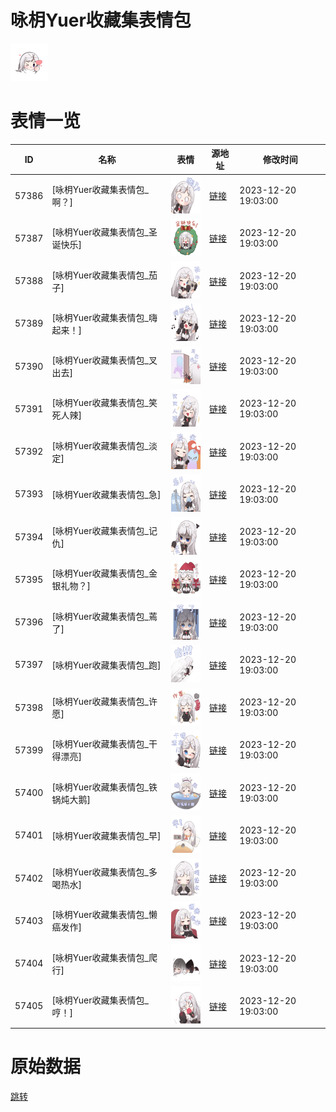 # 咏枂Yuer收藏集表情包

<img src="./cover.png" height="60" alt="cover" />

# 表情一览

|ID|名称|表情|源地址|修改时间|
|----|----|----|----|----|
|57386|[咏枂Yuer收藏集表情包_啊？]|<img src="./pic/057386_%5B咏枂Yuer收藏集表情包_啊？%5D.png" height="60" alt="啊？"/>|[链接](https://i0.hdslb.com/bfs/garb/b6b5284944827eb40887059f376f873a18ea99ce.png)|2023-12-20 19:03:00|
|57387|[咏枂Yuer收藏集表情包_圣诞快乐]|<img src="./pic/057387_%5B咏枂Yuer收藏集表情包_圣诞快乐%5D.png" height="60" alt="圣诞快乐"/>|[链接](https://i0.hdslb.com/bfs/garb/9b9cdbca3f49bdea77de2aadce9126e50df34214.png)|2023-12-20 19:03:00|
|57388|[咏枂Yuer收藏集表情包_茄子]|<img src="./pic/057388_%5B咏枂Yuer收藏集表情包_茄子%5D.png" height="60" alt="茄子"/>|[链接](https://i0.hdslb.com/bfs/garb/3a98aab0c170f35f771afdf6f63c3a0ab4d49e4f.png)|2023-12-20 19:03:00|
|57389|[咏枂Yuer收藏集表情包_嗨起来！]|<img src="./pic/057389_%5B咏枂Yuer收藏集表情包_嗨起来！%5D.png" height="60" alt="嗨起来！"/>|[链接](https://i0.hdslb.com/bfs/garb/ecf78673eec53db7490808cb9b458f0d9840d1d3.png)|2023-12-20 19:03:00|
|57390|[咏枂Yuer收藏集表情包_叉出去]|<img src="./pic/057390_%5B咏枂Yuer收藏集表情包_叉出去%5D.png" height="60" alt="叉出去"/>|[链接](https://i0.hdslb.com/bfs/garb/6cf3231395d1223a0f855b4a93b530c02f0e56d5.png)|2023-12-20 19:03:00|
|57391|[咏枂Yuer收藏集表情包_笑死人辣]|<img src="./pic/057391_%5B咏枂Yuer收藏集表情包_笑死人辣%5D.png" height="60" alt="笑死人辣"/>|[链接](https://i0.hdslb.com/bfs/garb/59658a7ce3b4068fcadf4dd526703e7f7af51d1a.png)|2023-12-20 19:03:00|
|57392|[咏枂Yuer收藏集表情包_淡定]|<img src="./pic/057392_%5B咏枂Yuer收藏集表情包_淡定%5D.png" height="60" alt="淡定"/>|[链接](https://i0.hdslb.com/bfs/garb/c8da6a813ac7281b55493b7207dd5773b22906ec.png)|2023-12-20 19:03:00|
|57393|[咏枂Yuer收藏集表情包_急]|<img src="./pic/057393_%5B咏枂Yuer收藏集表情包_急%5D.png" height="60" alt="急"/>|[链接](https://i0.hdslb.com/bfs/garb/fe2bad4b73f88830a8dd235cf5d952716b525d2f.png)|2023-12-20 19:03:00|
|57394|[咏枂Yuer收藏集表情包_记仇]|<img src="./pic/057394_%5B咏枂Yuer收藏集表情包_记仇%5D.png" height="60" alt="记仇"/>|[链接](https://i0.hdslb.com/bfs/garb/d3a20a87027fd59e95a323bf05a1220dc6641df3.png)|2023-12-20 19:03:00|
|57395|[咏枂Yuer收藏集表情包_金银礼物？]|<img src="./pic/057395_%5B咏枂Yuer收藏集表情包_金银礼物？%5D.png" height="60" alt="金银礼物？"/>|[链接](https://i0.hdslb.com/bfs/garb/d580f78b37bc29060b2067e2bf5f11b0da6f1ea4.png)|2023-12-20 19:03:00|
|57396|[咏枂Yuer收藏集表情包_蔫了]|<img src="./pic/057396_%5B咏枂Yuer收藏集表情包_蔫了%5D.png" height="60" alt="蔫了"/>|[链接](https://i0.hdslb.com/bfs/garb/52bf886435e52d7ef24099c3bea4c831f91304ad.png)|2023-12-20 19:03:00|
|57397|[咏枂Yuer收藏集表情包_跑]|<img src="./pic/057397_%5B咏枂Yuer收藏集表情包_跑%5D.png" height="60" alt="跑"/>|[链接](https://i0.hdslb.com/bfs/garb/f52892b6e66b7dd18cdbfb7b89332cb8809f7f9c.png)|2023-12-20 19:03:00|
|57398|[咏枂Yuer收藏集表情包_许愿]|<img src="./pic/057398_%5B咏枂Yuer收藏集表情包_许愿%5D.png" height="60" alt="许愿"/>|[链接](https://i0.hdslb.com/bfs/garb/c1c90766098c0ac57f7b5d1f6fab04c30da8448d.png)|2023-12-20 19:03:00|
|57399|[咏枂Yuer收藏集表情包_干得漂亮]|<img src="./pic/057399_%5B咏枂Yuer收藏集表情包_干得漂亮%5D.png" height="60" alt="干得漂亮"/>|[链接](https://i0.hdslb.com/bfs/garb/2bca5780143fe8894e48340767821dc42b01a685.png)|2023-12-20 19:03:00|
|57400|[咏枂Yuer收藏集表情包_铁锅炖大鹅]|<img src="./pic/057400_%5B咏枂Yuer收藏集表情包_铁锅炖大鹅%5D.png" height="60" alt="铁锅炖大鹅"/>|[链接](https://i0.hdslb.com/bfs/garb/800b90cce2668cd65f9346f64eeb38ab8ca53e1f.png)|2023-12-20 19:03:00|
|57401|[咏枂Yuer收藏集表情包_早]|<img src="./pic/057401_%5B咏枂Yuer收藏集表情包_早%5D.png" height="60" alt="早"/>|[链接](https://i0.hdslb.com/bfs/garb/4d5dc6394a6c32625f7d33b5230147d5c5e84515.png)|2023-12-20 19:03:00|
|57402|[咏枂Yuer收藏集表情包_多喝热水]|<img src="./pic/057402_%5B咏枂Yuer收藏集表情包_多喝热水%5D.png" height="60" alt="多喝热水"/>|[链接](https://i0.hdslb.com/bfs/garb/388d3ac34a51c46b2f284ee72d77319b0b6d876a.png)|2023-12-20 19:03:00|
|57403|[咏枂Yuer收藏集表情包_懒癌发作]|<img src="./pic/057403_%5B咏枂Yuer收藏集表情包_懒癌发作%5D.png" height="60" alt="懒癌发作"/>|[链接](https://i0.hdslb.com/bfs/garb/b2d98ffe3deda7dcd81146585ee78dc23a14c8f0.png)|2023-12-20 19:03:00|
|57404|[咏枂Yuer收藏集表情包_爬行]|<img src="./pic/057404_%5B咏枂Yuer收藏集表情包_爬行%5D.png" height="60" alt="爬行"/>|[链接](https://i0.hdslb.com/bfs/garb/eabdc7658c461eae7efbda2bc5136488cac4fd3e.png)|2023-12-20 19:03:00|
|57405|[咏枂Yuer收藏集表情包_哼！]|<img src="./pic/057405_%5B咏枂Yuer收藏集表情包_哼！%5D.png" height="60" alt="哼！"/>|[链接](https://i0.hdslb.com/bfs/garb/47193edf6a1f031a90218f5fa819cf342e5af5e7.png)|2023-12-20 19:03:00|

# 原始数据

[跳转](./raw.json)

